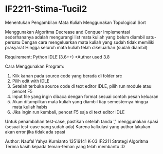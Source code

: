 # IF2211-Stima-Tucil2
Menentukan Pengambilan Mata Kuliah Menggunakan Topological Sort

Menggunakan Algoritma Decrease and Conquer 
Implementasi sederhananya adalah mengurangi list mata kuliah yang belum diambil satu-persatu
Dengan cara mengeluarkan mata kuliah yang sudah tidak memiliki prasyarat
Hingga seluruh mata kuliah telah dikeluarkan (sudah diambil)

Requirement:
Python IDLE (3.6++)
*Author used 3.8

Cara Menggunakan Program:
1. Klik kanan pada source code yang berada di folder src
2. Pilih edit with IDLE
3. Setelah terbuka source code di text editor IDLE, pilih run module atau pencet F5
4. Input file yang ingin dibaca dengan format sesuai contoh pesan keluaran
5. Akan ditampilkan mata kuliah yang diambil tiap semesternya hingga mata kuliah habis
6. Jika ingin run kembali, pencet F5 saja di text editor IDLE

Untuk penambahan test-case, pastikan setelah tanda ',' menggunakan spasi (sesuai test-case yang sudah ada)
Karena kalkulasi yang author lakukan akan error jika tidak ada spasi

Author: Naufal Yahya Kurnianto 13519141 K-03 IF2211 Strategi Algoritma
Terima kasih kepada teman-teman yang telah membantu :D
